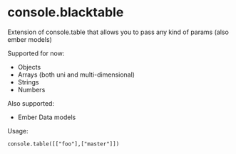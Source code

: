 console.blacktable
==================

Extension of console.table that allows you to pass any kind of params (also ember models)

Supported for now:

- Objects
- Arrays (both uni and multi-dimensional)
- Strings
- Numbers

Also supported:

- Ember Data models 

Usage:

```
console.table([["foo"],["master"]])
```
